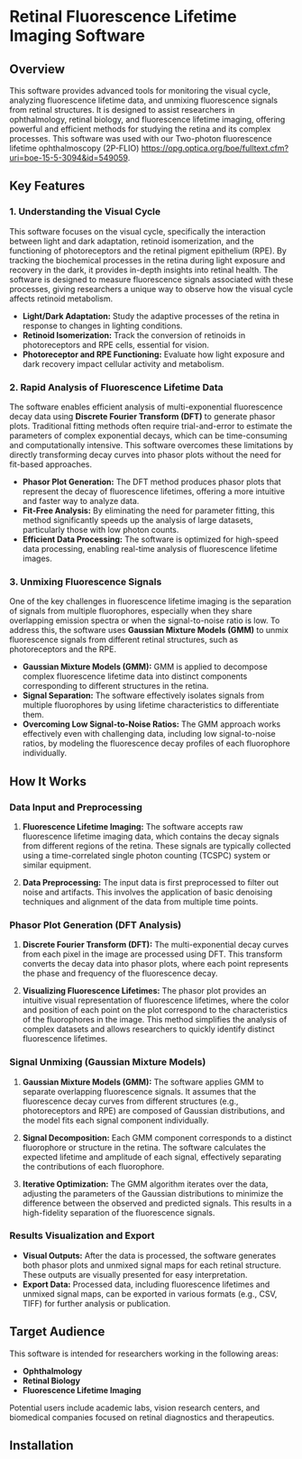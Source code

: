 # Retinal Fluorescence Lifetime Imaging Software

## Overview

This software provides advanced tools for monitoring the visual cycle, analyzing fluorescence lifetime data, and unmixing fluorescence signals from retinal structures. It is designed to assist researchers in ophthalmology, retinal biology, and fluorescence lifetime imaging, offering powerful and efficient methods for studying the retina and its complex processes. This software was used with our Two-photon fluorescence lifetime ophthalmoscopy (2P-FLIO) https://opg.optica.org/boe/fulltext.cfm?uri=boe-15-5-3094&id=549059.

## Key Features

### 1. Understanding the Visual Cycle
This software focuses on the visual cycle, specifically the interaction between light and dark adaptation, retinoid isomerization, and the functioning of photoreceptors and the retinal pigment epithelium (RPE). By tracking the biochemical processes in the retina during light exposure and recovery in the dark, it provides in-depth insights into retinal health. The software is designed to measure fluorescence signals associated with these processes, giving researchers a unique way to observe how the visual cycle affects retinoid metabolism.

- **Light/Dark Adaptation:** Study the adaptive processes of the retina in response to changes in lighting conditions.
- **Retinoid Isomerization:** Track the conversion of retinoids in photoreceptors and RPE cells, essential for vision.
- **Photoreceptor and RPE Functioning:** Evaluate how light exposure and dark recovery impact cellular activity and metabolism.

### 2. Rapid Analysis of Fluorescence Lifetime Data
The software enables efficient analysis of multi-exponential fluorescence decay data using **Discrete Fourier Transform (DFT)** to generate phasor plots. Traditional fitting methods often require trial-and-error to estimate the parameters of complex exponential decays, which can be time-consuming and computationally intensive. This software overcomes these limitations by directly transforming decay curves into phasor plots without the need for fit-based approaches.

- **Phasor Plot Generation:** The DFT method produces phasor plots that represent the decay of fluorescence lifetimes, offering a more intuitive and faster way to analyze data.
- **Fit-Free Analysis:** By eliminating the need for parameter fitting, this method significantly speeds up the analysis of large datasets, particularly those with low photon counts.
- **Efficient Data Processing:** The software is optimized for high-speed data processing, enabling real-time analysis of fluorescence lifetime images.

### 3. Unmixing Fluorescence Signals
One of the key challenges in fluorescence lifetime imaging is the separation of signals from multiple fluorophores, especially when they share overlapping emission spectra or when the signal-to-noise ratio is low. To address this, the software uses **Gaussian Mixture Models (GMM)** to unmix fluorescence signals from different retinal structures, such as photoreceptors and the RPE.

- **Gaussian Mixture Models (GMM):** GMM is applied to decompose complex fluorescence lifetime data into distinct components corresponding to different structures in the retina.
- **Signal Separation:** The software effectively isolates signals from multiple fluorophores by using lifetime characteristics to differentiate them.
- **Overcoming Low Signal-to-Noise Ratios:** The GMM approach works effectively even with challenging data, including low signal-to-noise ratios, by modeling the fluorescence decay profiles of each fluorophore individually.

## How It Works

### Data Input and Preprocessing
1. **Fluorescence Lifetime Imaging:** The software accepts raw fluorescence lifetime imaging data, which contains the decay signals from different regions of the retina. These signals are typically collected using a time-correlated single photon counting (TCSPC) system or similar equipment.
   
2. **Data Preprocessing:** The input data is first preprocessed to filter out noise and artifacts. This involves the application of basic denoising techniques and alignment of the data from multiple time points.

### Phasor Plot Generation (DFT Analysis)
1. **Discrete Fourier Transform (DFT):** The multi-exponential decay curves from each pixel in the image are processed using DFT. This transform converts the decay data into phasor plots, where each point represents the phase and frequency of the fluorescence decay.

2. **Visualizing Fluorescence Lifetimes:** The phasor plot provides an intuitive visual representation of fluorescence lifetimes, where the color and position of each point on the plot correspond to the characteristics of the fluorophores in the image. This method simplifies the analysis of complex datasets and allows researchers to quickly identify distinct fluorescence lifetimes.

### Signal Unmixing (Gaussian Mixture Models)
1. **Gaussian Mixture Models (GMM):** The software applies GMM to separate overlapping fluorescence signals. It assumes that the fluorescence decay curves from different structures (e.g., photoreceptors and RPE) are composed of Gaussian distributions, and the model fits each signal component individually.

2. **Signal Decomposition:** Each GMM component corresponds to a distinct fluorophore or structure in the retina. The software calculates the expected lifetime and amplitude of each signal, effectively separating the contributions of each fluorophore.

3. **Iterative Optimization:** The GMM algorithm iterates over the data, adjusting the parameters of the Gaussian distributions to minimize the difference between the observed and predicted signals. This results in a high-fidelity separation of the fluorescence signals.

### Results Visualization and Export
- **Visual Outputs:** After the data is processed, the software generates both phasor plots and unmixed signal maps for each retinal structure. These outputs are visually presented for easy interpretation.
- **Export Data:** Processed data, including fluorescence lifetimes and unmixed signal maps, can be exported in various formats (e.g., CSV, TIFF) for further analysis or publication.

## Target Audience

This software is intended for researchers working in the following areas:

- **Ophthalmology**  
- **Retinal Biology**  
- **Fluorescence Lifetime Imaging**

Potential users include academic labs, vision research centers, and biomedical companies focused on retinal diagnostics and therapeutics.

## Installation


